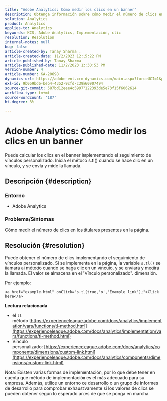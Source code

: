 ```yaml
---
title: "Adobe Analytics: Cómo medir los clics en un banner"
description: Obtenga información sobre cómo medir el número de clics en el banner de una página.
solution: Analytics
product: Analytics
applies-to: Analytics
keywords: KCS, Adobe Analytics, Implementación, clic
resolution: Resolution
internal-notes: null
bug: false
article-created-by: Tanay Sharma .
article-created-date: 11/2/2023 12:15:22 PM
article-published-by: Tanay Sharma .
article-published-date: 11/2/2023 12:30:53 PM
version-number: 4
article-number: KA-20698
dynamics-url: https://adobe-ent.crm.dynamics.com/main.aspx?forceUCI=1&pagetype=entityrecord&etn=knowledgearticle&id=498d7e79-7979-ee11-8179-6045bd006239
exl-id: 9b059bd6-beb4-4352-9cfd-c39b60907494
source-git-commit: 587bd12eee4c59977122393de5e73f15f6062614
workflow-type: tm+mt
source-wordcount: '187'
ht-degree: 3%

---
```


# Adobe Analytics: Cómo medir los clics en un banner


Puede calcular los clics en el banner implementando el seguimiento de vínculos personalizado. Inicia el método s.tl() cuando se hace clic en un vínculo, y se envía y mide la llamada.

## Descripción {#description}


### Entorno

- Adobe Analytics




### Problema/Síntomas 

Cómo medir el número de clics en los titulares presentes en la página.


## Resolución {#resolution}


Puede obtener el número de clics implementando el seguimiento de vínculos personalizado. Si se implementa en la página, la variable `s.tl()` se llamará al método cuando se haga clic en un vínculo, y se enviará y medirá la llamada. El valor se almacena en el &quot;Vínculo personalizado&quot;. dimensión.

Por ejemplo:


```
<a href="example.html" onClick="s.tl(true,'o','Example link');">Click here</a>
```


<b>Lectura relacionada</b>

- el `tl` método [https://experienceleague.adobe.com/docs/analytics/implementation/vars/functions/tl-method.html](https://experienceleague.adobe.com/docs/analytics/implementation/vars/functions/tl-method.html)
- Vínculo personalizado: [https://experienceleague.adobe.com/docs/analytics/components/dimensions/custom-link.html](https://experienceleague.adobe.com/docs/analytics/components/dimensions/custom-link.html)


Nota: Existen varias formas de implementación, por lo que debe tener en cuenta qué método de implementación es el más adecuado para su empresa. Además, utilice un entorno de desarrollo o un grupo de informes de desarrollo para comprobar exhaustivamente si los valores de clics se pueden obtener según lo esperado antes de que se ponga en marcha.
